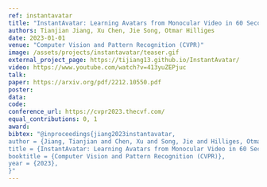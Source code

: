 ```yaml
---
ref: instantavatar
title: "InstantAvatar: Learning Avatars from Monocular Video in 60 Seconds"
authors: Tianjian Jiang, Xu Chen, Jie Song, Otmar Hilliges
date: 2023-01-01
venue: "Computer Vision and Pattern Recognition (CVPR)"
image: /assets/projects/instantavatar/teaser.gif
external_project_page: https://tijiang13.github.io/InstantAvatar/
video: https://www.youtube.com/watch?v=413yuZEPjuc
talk: 
paper: https://arxiv.org/pdf/2212.10550.pdf
poster: 
data: 
code: 
conference_url: https://cvpr2023.thecvf.com/
equal_contributions: 0, 1
award: 
bibtex: "@inproceedings{jiang2023instantavatar,
author = {Jiang, Tianjian and Chen, Xu and Song, Jie and Hilliges, Otmar}, 
title = {InstantAvatar: Learning Avatars from Monocular Video in 60 Seconds}, 
booktitle = {Computer Vision and Pattern Recognition (CVPR)},
year = {2023},
}"
---
```

